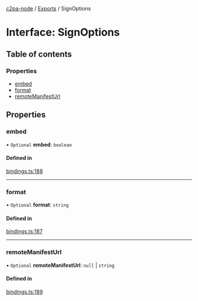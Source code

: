 [c2pa-node](../README.md) / [Exports](../modules.md) / SignOptions

# Interface: SignOptions

## Table of contents

### Properties

- [embed](SignOptions.md#embed)
- [format](SignOptions.md#format)
- [remoteManifestUrl](SignOptions.md#remotemanifesturl)

## Properties

### embed

• `Optional` **embed**: `boolean`

#### Defined in

[bindings.ts:188](https://github.com/contentauth/c2pa-node/blob/c147a66/js-src/bindings.ts#L188)

___

### format

• `Optional` **format**: `string`

#### Defined in

[bindings.ts:187](https://github.com/contentauth/c2pa-node/blob/c147a66/js-src/bindings.ts#L187)

___

### remoteManifestUrl

• `Optional` **remoteManifestUrl**: ``null`` \| `string`

#### Defined in

[bindings.ts:189](https://github.com/contentauth/c2pa-node/blob/c147a66/js-src/bindings.ts#L189)
